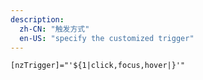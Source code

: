 ```yaml
---
description:
  zh-CN: "触发方式"
  en-US: "specify the customized trigger"
---
```


```html
[nzTrigger]="'${1|click,focus,hover|}'"
```
